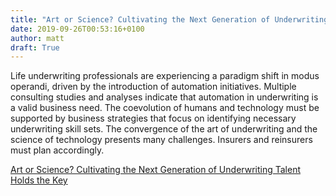 ```yaml
---
title: "Art or Science? Cultivating the Next Generation of Underwriting Talent Holds the Key"
date: 2019-09-26T00:53:16+0100
author: matt
draft: True
---
```

Life underwriting professionals are experiencing a paradigm shift in modus operandi, driven by the introduction of automation initiatives. Multiple consulting studies and analyses indicate that automation in underwriting is a valid business need. The coevolution of humans and technology must be supported by business strategies that focus on identifying necessary underwriting skill sets. The convergence of the art of underwriting and the science of technology presents many challenges. Insurers and reinsurers must plan accordingly.

[ Art or Science? Cultivating the Next Generation of Underwriting Talent Holds the Key ]( https://rgare.com/knowledge-center/media/articles/art-or-science-cultivating-the-next-generation-of-underwriting-talent-holds-the-key )
